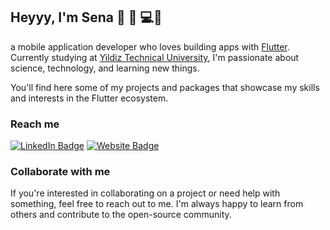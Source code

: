 ## Heyyy, I'm Sena 👻 🎸 💻📲 

a mobile application developer who loves building apps with [Flutter](https://github.com/flutter/flutter). Currently studying at [Yildiz Technical University](https://yildiz.edu.tr/), I'm passionate about science, technology, and learning new things.

You'll find here some of my projects and packages that showcase my skills and interests in the Flutter ecosystem.


### Reach me

[![LinkedIn Badge](https://img.shields.io/badge/LinkedIn-0077B5?style=for-the-badge&logo=linkedin&logoColor=white)](https://tr.linkedin.com/in/zeynep-sena-dogan) [![Website Badge](https://img.shields.io/badge/Website-0A0A0A?style=for-the-badge&logo=google-chrome&logoColor=white)](https://cv.senadogan.dev)


### Collaborate with me

If you're interested in collaborating on a project or need help with something, feel free to reach out to me. I'm always happy to learn from others and contribute to the open-source community.
